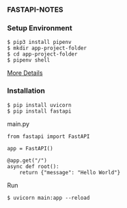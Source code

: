 ### FASTAPI-NOTES

### Setup Environment
```
$ pip3 install pipenv
$ mkdir app-project-folder
$ cd app-project-folder
$ pipenv shell
```
[More Details](https://github.com/pollyolly/DJANGO-NOTE)
### Installation
```vim
$ pip install uvicorn
$ pip install fastapi
```
main.py
```vim
from fastapi import FastAPI

app = FastAPI()

@app.get("/")
async def root():
    return {"message": "Hello World"}
```
Run
```
$ uvicorn main:app --reload
```
